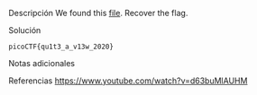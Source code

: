 Descripción
	We found this [file](https://mercury.picoctf.net/static/06a5e4ab22ba52cd66a038d51a6cc07b/tunn3l_v1s10n). Recover the flag.
	
Solución
	
	picoCTF{qu1t3_a_v13w_2020}
	
Notas adicionales
	
	
Referencias
	https://www.youtube.com/watch?v=d63buMlAUHM
	
